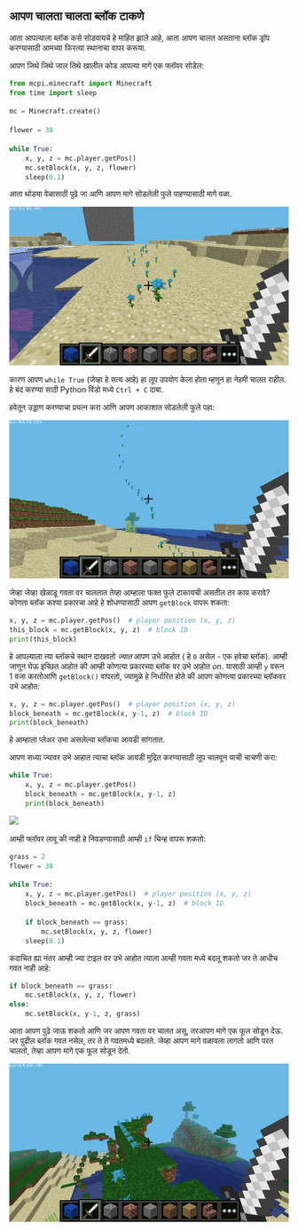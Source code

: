 ## आपण चालता चालता ब्लॉक टाकणे

आता आपल्याला ब्लॉक कसे सोडवायचे हे माहित झाले आहे, आता आपण चालत असताना ब्लॉक ड्रॉप करण्यासाठी आमच्या फिरत्या स्थानाचा वापर करूया.

आपण जिथे जिथे जाल तिथे खालील कोड आपल्या मागे एक फ्लॉवर सोडेल:

```python
from mcpi.minecraft import Minecraft
from time import sleep

mc = Minecraft.create()

flower = 38

while True:
    x, y, z = mc.player.getPos()
    mc.setBlock(x, y, z, flower)
    sleep(0.1)
```

आता थोड्या वेळासाठी पुढे जा आणि आपण मागे सोडलेली फुले पाहण्यासाठी मागे वळा.

![](images/mcpi-flowers.png)

कारण आपण `while True` (जेव्हा हे सत्य आहे) हा लूप उपयोग केला होता म्हणून हा नेहमी चालत राहील. हे बंद करण्या साठी Python विंडो मध्ये `Ctrl + C` दाबा.

हवेतून उड्डाण करण्याचा प्रयत्न करा आणि आपण आकाशात सोडलेली फुले पहा:

![](images/mcpi-flowers-sky.png)

जेव्हा जेव्हा खेळाडू गवता वर चालतात तेव्हा आम्हाला फक्त फुले टाकायची असतील तर काय करावे? कोणता ब्लॉक कश्या प्रकारचा आहे हे शोधण्यासाठी आपण `getBlock` वापरू शकता:

```python
x, y, z = mc.player.getPos()  # player position (x, y, z)
this_block = mc.getBlock(x, y, z)  # block ID
print(this_block)
```

हे आपल्याला त्या ब्लॉकचे स्थान दाखवतो *ज्यात* आपण उभे आहोत ( हे `0` असेल - एक हवेचा ब्लॉक). आम्ही जाणून घेऊ इच्छित आहोत की आम्ही कोणत्या प्रकारच्या ब्लॉक वर उभे आहोत *on*. यासाठी आम्ही `y` वरून 1 वजा करतोआणि `getBlock()` वापरतो, ज्यामुळे हे निर्धारित होते की आपण कोणत्या प्रकारच्या ब्लॉकवर उभे आहोत:

```python
x, y, z = mc.player.getPos()  # player position (x, y, z)
block_beneath = mc.getBlock(x, y-1, z)  # block ID
print(block_beneath)
```

हे आम्हाला प्लेअर उभा असलेल्या ब्लॉकचा आयडी सांगतात.

आपण सध्या ज्यावर उभे आहात त्याचा ब्लॉक आयडी मुद्रित करण्यासाठी लूप चालवून याची चाचणी करा:

```python
while True:
    x, y, z = mc.player.getPos()
    block_beneath = mc.getBlock(x, y-1, z)
    print(block_beneath)
```

![](images/blockbeneath.gif)

आम्ही फ्लॉवर लावू की नाही हे निवडण्यासाठी आम्ही `if` चिन्ह वापरू शकतो:

```python
grass = 2
flower = 38

while True:
    x, y, z = mc.player.getPos()  # player position (x, y, z)
    block_beneath = mc.getBlock(x, y-1, z)  # block ID

    if block_beneath == grass:
        mc.setBlock(x, y, z, flower)
    sleep(0.1)
```

कदाचित ह्या नंतर आम्ही ज्या टाइल वर उभे आहोत त्याला आम्ही गवता मध्ये बदलू शकतो जर ते आधीच गवत नाही आहे:

```python
if block_beneath == grass:
    mc.setBlock(x, y, z, flower)
else:
    mc.setBlock(x, y-1, z, grass)
```

आता आपण पुढे जाऊ शकतो आणि जर आपण गवता वर चालत असू, तरआपण मागे एक फूल सोडून देऊ. जर पुढील ब्लॉक गवत नसेल, तर ते ते गवतमध्ये बदलते. जेव्हा आपण मागे वळायला लागतो आणि परत चालतो, तेव्हा आपण मागे एक फूल सोडून देतो.

![](images/mcpi-flowers-grass.png)